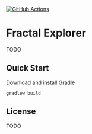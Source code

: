 [![GitHub Actions][github-actions-image]][github-actions-url]

[github-actions-image]: https://github.com/jnsnkrllive/fractal-explorer/workflows/Main%20Workflow/badge.svg?branch=main
[github-actions-url]: https://github.com/jnsnkrllive/fractal-explorer/actions?query=workflow%3A%22Main+Workflow%22+branch%3Amain

# Fractal Explorer

TODO

## Quick Start

Download and install [Gradle](https://gradle.org/install/)

`gradlew build`

## License

TODO
